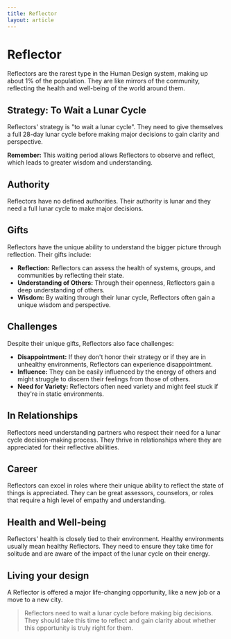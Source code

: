 ```yaml
---
title: Reflector
layout: article
---
```

# Reflector

Reflectors are the rarest type in the Human Design system, making up about 1% of the population. They are like mirrors of the community, reflecting the health and well-being of the world around them.

## Strategy: To Wait a Lunar Cycle

Reflectors' strategy is "to wait a lunar cycle". They need to give themselves a full 28-day lunar cycle before making major decisions to gain clarity and perspective.

**Remember:** This waiting period allows Reflectors to observe and reflect, which leads to greater wisdom and understanding.

## Authority

Reflectors have no defined authorities. Their authority is lunar and they need a full lunar cycle to make major decisions.

## Gifts

Reflectors have the unique ability to understand the bigger picture through reflection. Their gifts include:

- **Reflection:** Reflectors can assess the health of systems, groups, and communities by reflecting their state.
- **Understanding of Others:** Through their openness, Reflectors gain a deep understanding of others.
- **Wisdom:** By waiting through their lunar cycle, Reflectors often gain a unique wisdom and perspective.

## Challenges

Despite their unique gifts, Reflectors also face challenges:

- **Disappointment:** If they don't honor their strategy or if they are in unhealthy environments, Reflectors can experience disappointment.
- **Influence:** They can be easily influenced by the energy of others and might struggle to discern their feelings from those of others.
- **Need for Variety:** Reflectors often need variety and might feel stuck if they're in static environments.

## In Relationships

Reflectors need understanding partners who respect their need for a lunar cycle decision-making process. They thrive in relationships where they are appreciated for their reflective abilities.

## Career 

Reflectors can excel in roles where their unique ability to reflect the state of things is appreciated. They can be great assessors, counselors, or roles that require a high level of empathy and understanding.

## Health and Well-being

Reflectors' health is closely tied to their environment. Healthy environments usually mean healthy Reflectors. They need to ensure they take time for solitude and are aware of the impact of the lunar cycle on their energy.

## Living your design
A Reflector is offered a major life-changing opportunity, like a new job or a move to a new city.

> Reflectors need to wait a lunar cycle before making big decisions. They should take this time to reflect and gain clarity about whether this opportunity is truly right for them.

